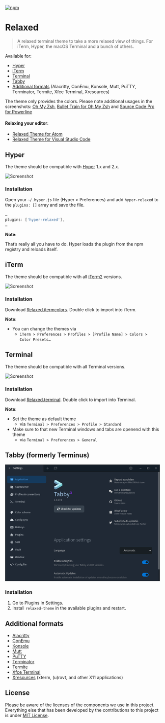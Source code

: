 [![npm](https://img.shields.io/npm/dm/hyper-relaxed.svg?label=hyper-relaxed&nbsp;downloads)](https://www.npmjs.com/package/hyper-relaxed)

# Relaxed

> A relaxed terminal theme to take a more relaxed view of things. For iTerm, Hyper, the macOS Terminal and a bunch of others.

Available for:

- [Hyper](#hyper)
- [iTerm](#iterm)
- [Terminal](#terminal)
- [Tabby](#tabby-formerly-terminus)
- [Additional formats](#additional-formats) (Alacritty, ConEmu, Konsole, Mutt, PuTTY, Terminator, Termite, Xfce Terminal, Xresources)

The theme only provides the colors. Please note additional usages in the screenshots: [Oh My Zsh](https://github.com/robbyrussell/oh-my-zsh), [Bullet Train for Oh My Zsh](https://github.com/caiogondim/bullet-train.zsh) and [Source Code Pro for Powerline](https://github.com/powerline/fonts/blob/master/SourceCodePro/Source%20Code%20Pro%20for%20Powerline.otf)

#### Relaxing your editor:

* [Relaxed Theme for Atom](https://github.com/Relaxed-Theme/atom-relaxed-syntax)
* [Relaxed Theme for Visual Studio Code](https://github.com/Relaxed-Theme/vscode-theme-relaxed)

## Hyper

The theme should be compatible with [Hyper](https://hyper.is/) 1.x and 2.x.

![Screenshot](screenshots/hyper.png)

### Installation

Open your `~/.hyper.js` file (Hyper > Preferences) and add `hyper-relaxed` to the `plugins: []` array and save the file.

```js
…
plugins: ['hyper-relaxed'],
…
```

**Note:**

That’s really all you have to do. Hyper loads the plugin from the npm registry and reloads itself.

## iTerm

The theme should be compatible with all [iTerm2](https://iterm2.com/) versions.

![Screenshot](screenshots/iterm.png)

### Installation

Download [Relaxed.itermcolors](https://gitcdn.link/cdn/Relaxed-Theme/relaxed-terminal-themes/master/themes/Relaxed.itermcolors). Double click to import into iTerm.

**Note:**

- You can change the themes via
  - `iTerm > Preferences > Profiles > [Profile Name] > Colors > Color Presets…`

## Terminal

The theme should be compatible with all Terminal versions.

![Screenshot](screenshots/terminal.png)

### Installation

Download [Relaxed.terminal](https://gitcdn.link/cdn/Relaxed-Theme/relaxed-terminal-themes/master/themes/Relaxed.terminal). Double click to import into Terminal.

**Note:**

- Set the theme as default theme
  - via `Terminal > Preferences > Profile > Standard`
- Make sure to that new Terminal windows and tabs are openend with this theme
  - via `Terminal > Preferences > General`

## Tabby (formerly Terminus)

![Screenshot](screenshots/tabby.png)

### Installation

1. Go to Plugins in Settings.
1. Install `relaxed-theme` in the available plugins and restart.

## Additional formats

- [Alacritty](https://gitcdn.link/cdn/Relaxed-Theme/relaxed-terminal-themes/master/themes/Alacritty/Relaxed)
- [ConEmu](https://gitcdn.link/cdn/Relaxed-Theme/relaxed-terminal-themes/master/themes/Relaxed.xml)
- [Konsole](https://gitcdn.link/cdn/Relaxed-Theme/relaxed-terminal-themes/master/themes/Relaxed.colorscheme)
- [Mutt](https://gitcdn.link/cdn/Relaxed-Theme/relaxed-terminal-themes/master/themes/Relaxed.muttrc)
- [PuTTY](https://gitcdn.link/cdn/Relaxed-Theme/relaxed-terminal-themes/master/themes/Relaxed.reg)
- [Terminator](https://gitcdn.link/cdn/Relaxed-Theme/relaxed-terminal-themes/master/themes/Relaxed.config)
- [Termite](https://gitcdn.link/cdn/Relaxed-Theme/relaxed-terminal-themes/master/themes/Relaxed)
- [Xfce Terminal](https://gitcdn.link/cdn/Relaxed-Theme/relaxed-terminal-themes/master/themes/Relaxed.theme)
- [Xresources](https://gitcdn.link/cdn/Relaxed-Theme/relaxed-terminal-themes/master/themes/Xresources/Relaxed) (xterm, (u)rxvt, and other X11 applications)

## License

Please be aware of the licenses of the components we use in this project.
Everything else that has been developed by the contributions to this project is under [MIT License](LICENSE).

